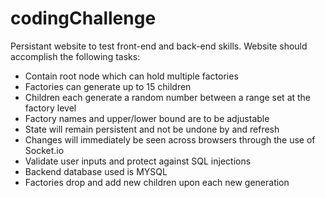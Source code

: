 # codingChallenge

Persistant website to test front-end and back-end skills.  Website should accomplish the following tasks:
 
 - Contain root node which can hold multiple factories
 - Factories can generate up to 15 children
 - Children each generate a random number between a range set at the factory level
 - Factory names and upper/lower bound are to be adjustable
 - State will remain persistent and not be undone by and refresh
 - Changes will immediately be seen across browsers through the use of Socket.io
 - Validate user inputs and protect against SQL injections
 - Backend database used is MYSQL
 - Factories drop and add new children upon each new generation
